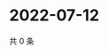 # 2022-07-12

共 0 条

<!-- BEGIN WEIBO -->
<!-- 最后更新时间 Tue Jul 12 2022 03:13:13 GMT+0800 (China Standard Time) -->

<!-- END WEIBO -->
